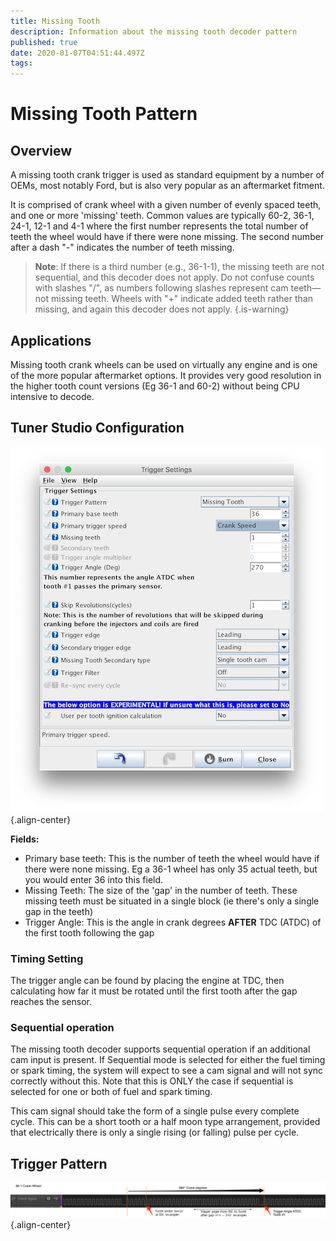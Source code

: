 ```yaml
---
title: Missing Tooth
description: Information about the missing tooth decoder pattern
published: true
date: 2020-01-07T04:51:44.497Z
tags: 
---
```


# Missing Tooth Pattern
## Overview

A missing tooth crank trigger is used as standard equipment by a number of OEMs, most notably Ford, but is also very popular as an aftermarket fitment.

It is comprised of crank wheel with a given number of evenly spaced teeth, and one or more 'missing' teeth. Common values are typically 60-2, 36-1, 24-1, 12-1 and 4-1 where the first number represents the total number of teeth the wheel would have if there were none missing. The second number after a dash "-" indicates the number of teeth missing.

> **Note**: If there is a third number (e.g., 36-1-1), the missing teeth are
> not sequential, and this decoder does not apply. Do not confuse counts
> with slashes "/", as numbers following slashes represent cam teeth—not
> missing teeth. Wheels with "+" indicate added teeth rather than missing,
> and again this decoder does not apply.
{.is-warning}


## Applications

Missing tooth crank wheels can be used on virtually any engine and is one of the more popular aftermarket options. It provides very good resolution in the higher tooth count versions (Eg 36-1 and 60-2) without being CPU intensive to decode.

## Tuner Studio Configuration
![missingtooth_triggerconfig.png](/img/decoders/missingtooth_triggerconfig.png){.align-center}

**Fields:**

  - Primary base teeth: This is the number of teeth the wheel would have if there were none missing. Eg a 36-1 wheel has only 35 actual teeth, but you would enter 36 into this field.
  - Missing Teeth: The size of the 'gap' in the number of teeth. These missing teeth must be situated in a single block (ie there's only a single gap in the teeth)
  - Trigger Angle: This is the angle in crank degrees **AFTER** TDC (ATDC) of the first tooth following the gap

### Timing Setting

The trigger angle can be found by placing the engine at TDC, then calculating how far it must be rotated until the first tooth after the gap reaches the sensor.

### Sequential operation

The missing tooth decoder supports sequential operation if an additional cam input is present. If Sequential mode is selected for either the fuel timing or spark timing, the system will expect to see a cam signal and will not sync correctly without this. Note that this is ONLY the case if sequential is selected for one or both of fuel and spark timing.

This cam signal should take the form of a single pulse every complete cycle. This can be a short tooth or a half moon type arrangement, provided that electrically there is only a single rising (or falling) pulse per cycle.

## Trigger Pattern
![missingtooth_trace1.png](/img/decoders/missingtooth_trace1.png){.align-center}

